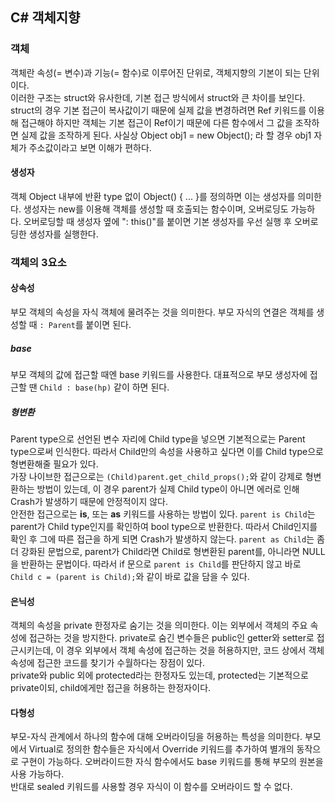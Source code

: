 ## C# 객체지향

### 객체
객체란 속성(= 변수)과 기능(= 함수)로 이루어진 단위로, 객체지향의 기본이 되는 단위이다.<br>
이러한 구조는 struct와 유사한데, 기본 접근 방식에서 struct와 큰 차이를 보인다. struct의 경우 기본 접근이 복사값이기 때문에 실제 값을 변경하려면 Ref 키워드를 이용해 접근해야 하지만 객체는 기본 접근이 Ref이기 때문에 다른 함수에서 그 값을 조작하면 실제 값을 조작하게 된다. 사실상 Object obj1 = new Object(); 라 할 경우 obj1 자체가 주소값이라고 보면 이해가 편하다. 

#### 생성자
객체 Object 내부에 반환 type 없이 Object() { ... }를 정의하면 이는 생성자를 의미한다. 생성자는 new를 이용해 객체를 생성할 때 호출되는 함수이며, 오버로딩도 가능하다. 오버로딩할 때 생성자 옆에 ": this()"를 붙이면 기본 생성자를 우선 실행 후 오버로딩한 생성자를 실행한다.

### 객체의 3요소

#### 상속성
부모 객체의 속성을 자식 객체에 물려주는 것을 의미한다. 부모 자식의 연결은 객체를 생성할 때 `: Parent`를 붙이면 된다. <br>
##### base
부모 객체의 값에 접근할 때엔 base 키워드를 사용한다. 대표적으로 부모 생성자에 접근할 땐 `Child : base(hp)` 같이 하면 된다.

##### 형변환
Parent type으로 선언된 변수 자리에 Child type을 넣으면 기본적으로는 Parent type으로써 인식한다. 따라서 Child만의 속성을 사용하고 싶다면 이를 Child type으로 형변환해줄 필요가 있다. <br>
가장 나이브한 접근으로는 `(Child)parent.get_child_props();`와 같이 강제로 형변환하는 방법이 있는데, 이 경우 parent가 실제 Child type이 아니면 에러로 인해 Crash가 발생하기 때문에 안정적이지 않다.<br>
안전한 접근으로는 **is**, 또는 **as** 키워드를 사용하는 방법이 있다. `parent is Child`는 parent가 Child type인지를 확인하여 bool type으로 반환한다. 따라서 Child인지를 확인 후 그에 따른 접근을 하게 되면 Crash가 발생하지 않는다. `parent as Child`는 좀 더 강화된 문법으로, parent가 Child라면 Child로 형변환된 parent를, 아니라면 NULL을 반환하는 문법이다. 따라서 if 문으로 `parent is Child`를 판단하지 않고 바로 `Child c = (parent is Child);`와 같이 바로 값을 담을 수 있다. 

#### 은닉성
객체의 속성을 private 한정자로 숨기는 것을 의미한다. 이는 외부에서 객체의 주요 속성에 접근하는 것을 방지한다. private로 숨긴 변수들은 public인 getter와 setter로 접근시키는데, 이 경우 외부에서 객체 속성에 접근하는 것을 허용하지만, 코드 상에서 객체 속성에 접근한 코드를 찾기가 수월하다는 장점이 있다. <br>
private와 public 외에 protected라는 한정자도 있는데, protected는 기본적으로 private이되, child에게만 접근을 허용하는 한정자이다.

#### 다형성
부모-자식 관계에서 하나의 함수에 대해 오버라이딩을 허용하는 특성을 의미한다. 부모에서 Virtual로 정의한 함수들은 자식에서 Override 키워드를 추가하여 별개의 동작으로 구현이 가능하다. 오버라이드한 자식 함수에서도 base 키워드를 통해 부모의 원본을 사용 가능하다. <br>
반대로 sealed 키워드를 사용할 경우 자식이 이 함수를 오버라이드 할 수 없다.
